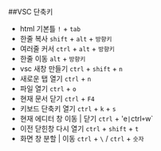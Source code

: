 ##VSC 단축키

- html 기본틀  `!` + `tab`
- 한줄 복사  `shift` + `alt` + `방향키`
- 여러줄 커서  `ctrl` + `alt` + `방향키`
- 한줄 이동  `alt` + `방향키`
- vsc 새창 만들기  `ctrl` + `shift` + `n`
- 새로운 탭 열기  `ctrl` + `n`
- 파일 열기  `ctrl` + `o`
- 현재 문서 닫기  `ctrl` + `F4`
- 키보드 단축키 열기  `ctrl` + `k` + `s`
- 현재 에디터 창 이동 | 닫기  `ctrl` + 'e` | `ctrl` + `w`
- 이전 닫힌창 다시 열기  `ctrl` + `shift` + `t`
- 화면 창 분할 | 이동 `ctrl` + `\` / `ctrl` + `숫자`
